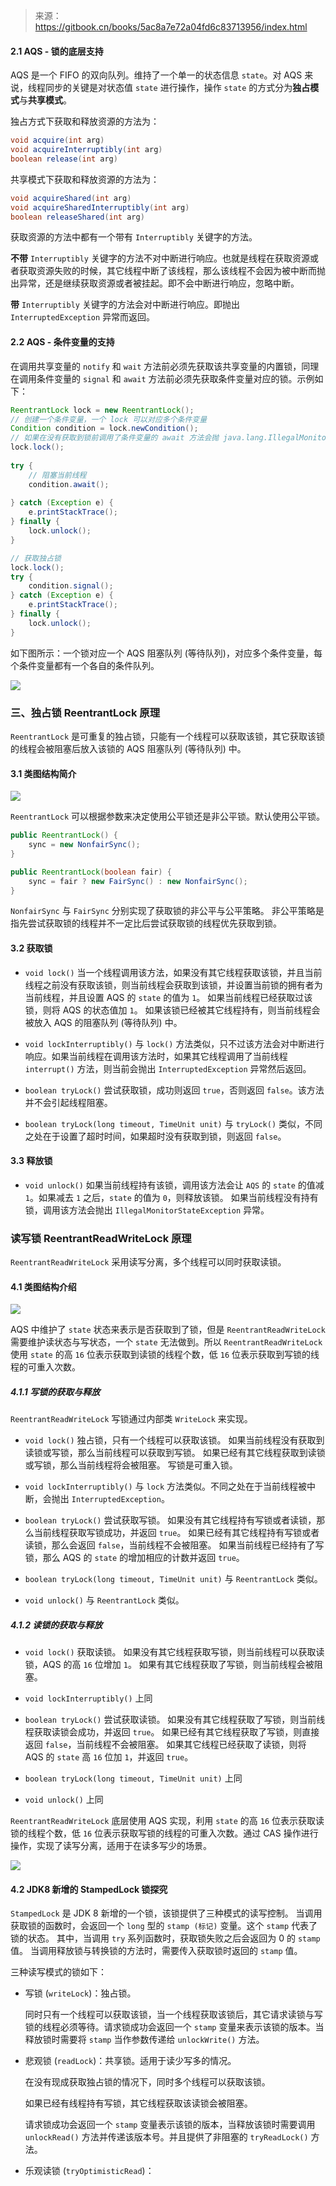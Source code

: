 > 来源： https://gitbook.cn/books/5ac8a7e72a04fd6c83713956/index.html

#### 2.1 AQS - 锁的底层支持

AQS 是一个 FIFO 的双向队列。维持了一个单一的状态信息 `state`。对 AQS 来说，线程同步的关键是对状态值 `state` 进行操作，操作 `state` 的方式分为**独占模式**与**共享模式**。

独占方式下获取和释放资源的方法为：

```java
void acquire(int arg)
void acquireInterruptibly(int arg)
boolean release(int arg)
```

共享模式下获取和释放资源的方法为：

```java
void acquireShared(int arg)
void acquireSharedInterruptibly(int arg)
boolean releaseShared(int arg)
```

获取资源的方法中都有一个带有 `Interruptibly` 关键字的方法。

**不带** `Interruptibly` 关键字的方法不对中断进行响应。也就是线程在获取资源或者获取资源失败的时候，其它线程中断了该线程，那么该线程不会因为被中断而抛出异常，还是继续获取资源或者被挂起。即不会中断进行响应，忽略中断。

**带** `Interruptibly` 关键字的方法会对中断进行响应。即抛出 `InterruptedException` 异常而返回。

#### 2.2 AQS - 条件变量的支持

在调用共享变量的 `notify` 和 `wait` 方法前必须先获取该共享变量的内置锁，同理在调用条件变量的 `signal` 和 `await` 方法前必须先获取条件变量对应的锁。示例如下：

```java
ReentrantLock lock = new ReentrantLock();		
// 创建一个条件变量，一个 lock 可以对应多个条件变量
Condition condition = lock.newCondition();
// 如果在没有获取到锁前调用了条件变量的 await 方法会抛 java.lang.IllegalMonitorStateException 异常。
lock.lock();
				
try {
    // 阻塞当前线程
    condition.await();
    
} catch (Exception e) {
    e.printStackTrace();
} finally {
    lock.unlock();
}
```

```java
// 获取独占锁
lock.lock();
try {
    condition.signal();
} catch (Exception e) {
    e.printStackTrace();
} finally {
    lock.unlock();
}
```

如下图所示：一个锁对应一个 AQS 阻塞队列 (等待队列)，对应多个条件变量，每个条件变量都有一个各自的条件队列。

![](../images/3e12f860-3b3b-11e8-935b-9d72f9362f36.png)

### 三、独占锁 ReentrantLock 原理

`ReentrantLock` 是可重复的独占锁，只能有一个线程可以获取该锁，其它获取该锁的线程会被阻塞后放入该锁的 AQS 阻塞队列 (等待队列) 中。

#### 3.1 类图结构简介

![](../images/39742e45035e9761b6b110d026c9622c.png)

`ReentrantLock` 可以根据参数来决定使用公平锁还是非公平锁。默认使用公平锁。

```java
public ReentrantLock() {
    sync = new NonfairSync();
}

public ReentrantLock(boolean fair) {
    sync = fair ? new FairSync() : new NonfairSync();
}
```

`NonfairSync` 与 `FairSync` 分别实现了获取锁的非公平与公平策略。
非公平策略是指先尝试获取锁的线程并不一定比后尝试获取锁的线程优先获取到锁。

#### 3.2 获取锁

-   `void lock()` 
当一个线程调用该方法，如果没有其它线程获取该锁，并且当前线程之前没有获取该锁，则当前线程会获取到该锁，并设置当前锁的拥有者为当前线程，并且设置 AQS 的 `state` 的值为 `1`。
如果当前线程已经获取过该锁，则将 AQS 的状态值加 `1`。
如果该锁已经被其它线程持有，则当前线程会被放入 AQS 的阻塞队列 (等待队列) 中。

-   `void lockInterruptibly()` 
与 `lock()` 方法类似，只不过该方法会对中断进行响应。如果当前线程在调用该方法时，如果其它线程调用了当前线程 `interrupt()` 方法，则当前会抛出 `InterruptedException` 异常然后返回。

-   `boolean tryLock()` 
尝试获取锁，成功则返回 `true`，否则返回 `false`。该方法并不会引起线程阻塞。

-   `boolean tryLock(long timeout, TimeUnit unit)`
与 `tryLock()` 类似，不同之处在于设置了超时时间，如果超时没有获取到锁，则返回 `false`。

#### 3.3 释放锁

-   `void unlock()`
如果当前线程持有该锁，调用该方法会让 `AQS` 的 `state` 的值减 `1`。如果减去 `1` 之后，`state` 的值为 `0`，则释放该锁。
如果当前线程没有持有锁，调用该方法会抛出 `IllegalMonitorStateException` 异常。

### 读写锁 ReentrantReadWriteLock 原理
`ReentrantReadWriteLock` 采用读写分离，多个线程可以同时获取读锁。

#### 4.1 类图结构介绍

![](../images/74b7daf4ea7f30e13b8fc33d3dbae4ac.png)

AQS 中维护了 `state` 状态来表示是否获取到了锁，但是 `ReentrantReadWriteLock` 需要维护读状态与写状态，一个 `state` 无法做到。所以 `ReentrantReadWriteLock` 使用 `state` 的高 `16` 位表示获取到读锁的线程个数，低 `16` 位表示获取到写锁的线程的可重入次数。

##### 4.1.1 写锁的获取与释放

`ReentrantReadWriteLock` 写锁通过内部类 `WriteLock` 来实现。

-   `void lock()`
    独占锁，只有一个线程可以获取该锁。
    如果当前线程没有获取到读锁或写锁，那么当前线程可以获取到写锁。
    如果已经有其它线程获取到读锁或写锁，那么当前线程将会被阻塞。
    写锁是可重入锁。

-   `void lockInterruptibly()`
    与 `lock` 方法类似。不同之处在于当前线程被中断，会抛出 `InterruptedException`。

-   `boolean tryLock()`
    尝试获取写锁。
    如果没有其它线程持有写锁或者读锁，那么当前线程获取写锁成功，并返回 `true`。
    如果已经有其它线程持有写锁或者读锁，那么会返回 `false`，当前线程不会被阻塞。
    如果当前线程已经持有了写锁，那么 AQS 的 `state` 的增加相应的计数并返回 `true`。

- `boolean tryLock(long timeout, TimeUnit unit)`
  与 `ReentrantLock` 类似。

- `void unlock()`
  与 `ReentrantLock` 类似。

##### 4.1.2 读锁的获取与释放

- `void lock()`
  获取读锁。
  如果没有其它线程获取写锁，则当前线程可以获取读锁，AQS 的高 `16` 位增加 `1`。
  如果有其它线程获取了写锁，则当前线程会被阻塞。

- `void lockInterruptibly()`
  上同

- `boolean tryLock()`
  尝试获取读锁。
  如果没有其它线程获取了写锁，则当前线程获取读锁会成功，并返回 `true`。
  如果已经有其它线程获取了写锁，则直接返回 `false`，当前线程不会被阻塞。
  如果其它线程已经获取了读锁，则将 AQS 的 `state` 高 `16` 位加 `1`，并返回 `true`。 

- `boolean tryLock(long timeout, TimeUnit unit)`
  上同

- `void unlock()`
  上同

`ReentrantReadWriteLock` 底层使用 AQS 实现，利用 `state` 的高 `16` 位表示获取读锁的线程个数，低 `16` 位表示获取写锁的线程的可重入次数。通过 CAS 操作进行操作，实现了读写分离，适用于在读多写少的场景。

![](../images/0001b710-4576-11e8-86dd-5b15ac28dc48.png)

#### 4.2 JDK8 新增的 StampedLock 锁探究
`StampedLock` 是 JDK 8 新增的一个锁，该锁提供了三种模式的读写控制。
当调用获取锁的函数时，会返回一个 `long` 型的 `stamp (标记)` 变量。这个 `stamp` 代表了锁的状态。
其中，当调用 `try` 系列函数时，获取锁失败之后会返回为 0 的 `stamp` 值。
当调用释放锁与转换锁的方法时，需要传入获取锁时返回的 `stamp` 值。

三种读写模式的锁如下：

- 写锁 (`writeLock`)：独占锁。

  同时只有一个线程可以获取该锁，当一个线程获取该锁后，其它请求读锁与写锁的线程必须等待。请求锁成功会返回一个 `stamp` 变量来表示该锁的版本。当释放锁时需要将 `stamp` 当作参数传递给 `unlockWrite()` 方法。

- 悲观锁 (`readLock`)：共享锁。适用于读少写多的情况。

  在没有现成获取独占锁的情况下，同时多个线程可以获取该锁。

  如果已经有线程持有写锁，其它线程获取该读锁会被阻塞。

  请求锁成功会返回一个 `stamp` 变量表示该锁的版本，当释放该锁时需要调用 `unlockRead()` 方法并传递该版本号。并且提供了非阻塞的 `tryReadLock()` 方法。

- 乐观读锁 (`tryOptimisticRead`)：




